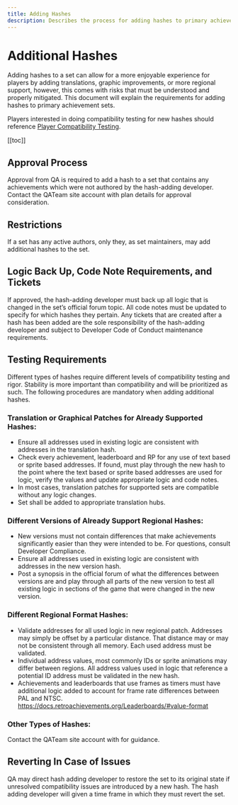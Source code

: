 ```yaml
---
title: Adding Hashes
description: Describes the process for adding hashes to primary achievement sets on RetroAchievements.
---
```


# Additional Hashes

Adding hashes to a set can allow for a more enjoyable experience for players by adding translations, graphic improvements, or more regional support, however, this comes with risks that must be understood and properly mitigated. This document will explain the requirements for adding hashes to primary achievement sets.

Players interested in doing compatibility testing for new hashes should reference [Player Compatibility Testing](/guidelines/content/player-compatibility-testing).

[[toc]]

## Approval Process
Approval from QA is required to add a hash to a set that contains any achievements which were not authored by the hash-adding developer. Contact the QATeam site account with plan details for approval consideration.

## Restrictions
If a set has any active authors, only they, as set maintainers, may add additional hashes to the set.

## Logic Back Up, Code Note Requirements, and Tickets
If approved, the hash-adding developer must back up all logic that is changed in the set’s official forum topic.  All code notes must be updated to specify for which hashes they pertain.  Any tickets that are created after a hash has been added are the sole responsibility of the hash-adding developer and subject to Developer Code of Conduct maintenance requirements.

## Testing Requirements
Different types of hashes require different levels of compatibility testing and rigor.  Stability is more important than compatibility and will be prioritized as such.  The following procedures are mandatory when adding additional hashes.

### Translation or Graphical Patches for Already Supported Hashes:

- Ensure all addresses used in existing logic are consistent with addresses in the translation hash.
- Check every achievement, leaderboard and RP for any use of text based or sprite based addresses.  If found, must play through the new hash to the point where the text based or sprite based addresses are used for logic, verify the values and update appropriate logic and code notes.
- In most cases, translation patches for supported sets are compatible without any logic changes.
- Set shall be added to appropriate translation hubs.

### Different Versions of Already Support Regional Hashes:

- New versions must not contain differences that make achievements significantly easier than they were intended to be.  For questions, consult Developer Compliance.
- Ensure all addresses used in existing logic are consistent with addresses in the new version hash.
- Post a synopsis in the official forum of what the differences between versions are and play through all parts of the new version to test all existing logic in sections of the game that were changed in the new version.


### Different Regional Format Hashes:

- Validate addresses for all used logic in new regional patch.  Addresses may simply be offset by a particular distance.  That distance may or may not be consistent through all memory.  Each used address must be validated.
- Individual address values, most commonly IDs or sprite animations may differ between regions.  All address values used in logic that reference a potential ID address must be validated in the new hash.
- Achievements and leaderboards that use frames as timers must have additional logic added to account for frame rate differences between PAL and NTSC.  https://docs.retroachievements.org/Leaderboards/#value-format

### Other Types of Hashes:

Contact the QATeam site account with for guidance.

## Reverting In Case of Issues

QA may direct hash adding developer to restore the set to its original state if unresolved compatibility issues are introduced by a new hash.  The hash adding developer will given a time frame in which they must revert the set.